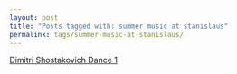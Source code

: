 ```yaml
---
layout: post
title: "Posts tagged with: summer music at stanislaus"
permalink: tags/summer-music-at-stanislaus/
---
```

[Dimitri Shostakovich Dance 1](/2012/01/dimitri-shostakovich-dance-1)
